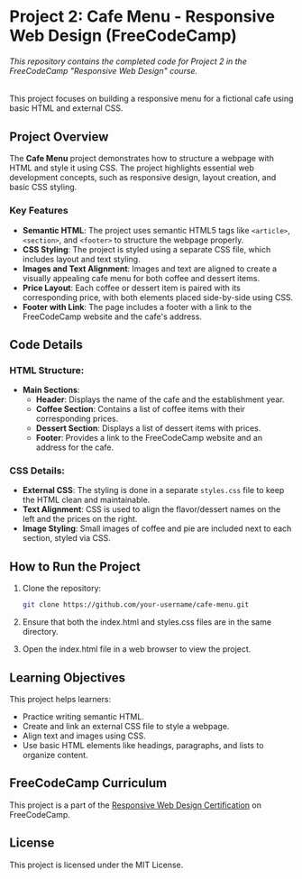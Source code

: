# Project 2: Cafe Menu - Responsive Web Design (FreeCodeCamp)
###### This repository contains the completed code for Project 2 in the FreeCodeCamp "Responsive Web Design" course.

This project focuses on building a responsive menu for a fictional cafe using basic HTML and external CSS.

## Project Overview

The **Cafe Menu** project demonstrates how to structure a webpage with HTML and style it using CSS. The project highlights essential web development concepts, such as responsive design, layout creation, and basic CSS styling.

### Key Features

- **Semantic HTML**: The project uses semantic HTML5 tags like `<article>`, `<section>`, and `<footer>` to structure the webpage properly.
- **CSS Styling**: The project is styled using a separate CSS file, which includes layout and text styling.
- **Images and Text Alignment**: Images and text are aligned to create a visually appealing cafe menu for both coffee and dessert items.
- **Price Layout**: Each coffee or dessert item is paired with its corresponding price, with both elements placed side-by-side using CSS.
- **Footer with Link**: The page includes a footer with a link to the FreeCodeCamp website and the cafe's address.

## Code Details

### HTML Structure:

- **Main Sections**:
  - **Header**: Displays the name of the cafe and the establishment year.
  - **Coffee Section**: Contains a list of coffee items with their corresponding prices.
  - **Dessert Section**: Displays a list of dessert items with prices.
  - **Footer**: Provides a link to the FreeCodeCamp website and an address for the cafe.

### CSS Details:

- **External CSS**: The styling is done in a separate `styles.css` file to keep the HTML clean and maintainable.
- **Text Alignment**: CSS is used to align the flavor/dessert names on the left and the prices on the right.
- **Image Styling**: Small images of coffee and pie are included next to each section, styled via CSS.

## How to Run the Project

1. Clone the repository:
   ```bash
   git clone https://github.com/your-username/cafe-menu.git

2. Ensure that both the index.html and styles.css files are in the same directory.
   
3. Open the index.html file in a web browser to view the project.

## Learning Objectives

This project helps learners:
- Practice writing semantic HTML.
- Create and link an external CSS file to style a webpage.
- Align text and images using CSS.
- Use basic HTML elements like headings, paragraphs, and lists to organize content.

## FreeCodeCamp Curriculum

This project is a part of the [Responsive Web Design Certification](https://www.freecodecamp.org/learn/responsive-web-design/) on FreeCodeCamp.

## License

This project is licensed under the MIT License.
